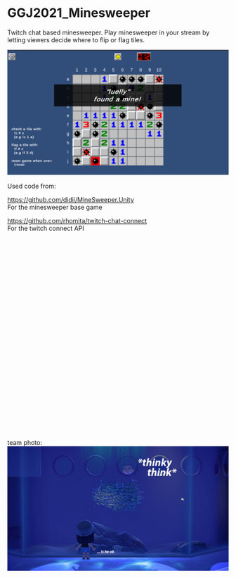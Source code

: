 # GGJ2021_Minesweeper

Twitch chat based minesweeper. Play minesweeper in your stream by letting viewers decide where to flip or flag tiles.

![picture of minesweeper game](https://github.com/qisisiq/GGJ2021_Minesweeper/blob/main/twitchminesweeper.png)

Used code from:

https://github.com/didii/MineSweeper.Unity </br>
For the minesweeper base game

https://github.com/rhomita/twitch-chat-connect </br>
For the twitch connect API 

</br></br></br></br></br></br></br></br></br></br></br></br></br></br></br></br></br></br></br></br></br></br></br></br></br></br>

team photo:
![photo of the team](https://github.com/qisisiq/GGJ2021_Minesweeper/blob/main/ggj2021teamphoto.png)
